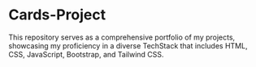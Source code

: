 # Cards-Project
This repository serves as a comprehensive portfolio of my projects, showcasing my proficiency in a diverse TechStack that includes HTML, CSS, JavaScript, Bootstrap, and Tailwind CSS.
